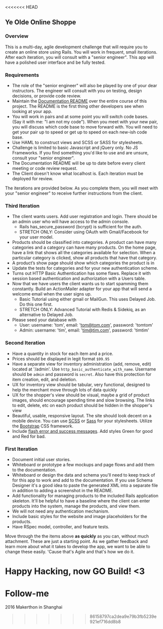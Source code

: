 <<<<<<< HEAD
## Ye Olde Online Shoppe

### Overview
This is a multi-day, agile development challenge that will require you to create an online store using Rails. You will work in frequent, small iterations.  After each iteration, you will consult with a "senior engineer".  This app will have a polished user interface and be fully tested.

### Requirements
- The role of the "senior engineer" will also be played by one of your dear instructors.  The engineer will consult with you on testing, design decisions, or provide code review.
- Maintain the [Documentation README](./doc/README.md) over the entire course of this project.  The README is the first thing other developers see when looking at your app.
- You will work in pairs and at some point you will switch code bases. (Say it with me: "I am not my code").  When you meet with your new pair, you will discuss which code base to move forward with.  You will need to get your pair up to speed or get up to speed on each new-ish code base.
- Use HAML to construct views and SCSS or SASS for stylesheets.
- Challenge is limited to basic Javascript and jQuery only.  No JS Frameworks.  If you find something you'd like to use and are unsure, consult your "senior engineer".
- The Documentation README will be up to date before every client meeting or code review request.
- The Client doesn't know what localhost is. Each iteration must be deployed for review.

The iterations are provided below. As you complete them, you will meet with your "senior engineer" to receive further instructions from the client.

### Third Iteration
- The client wants users. Add user registration and login. There should be an admin user who will have access to the admin console.
  - Rails has_secure_password (bcrypt) is sufficient for the auth.
  - STRETCH ONLY: Consider using OAuth with Gmail/Facebook for your user model.
- Products should be classified into categories. A product can have many categories and a category can have many products. On the home page, have a link that shows all the categories available for selection. When a particular category is clicked, show all products that have that category.
- A product’s show page should show which categories the product is in
- Update the tests for categories and for your new authentication scheme.
- Turns out HTTP Basic Authentication has some flaws. Replace it with session based authentication and authorization with a Users table.
- Now that we have users the client wants us to start spamming them constantly. Build an ActionMailer adapter for your app that will send a welcome email when the user signs up.
  - Basic Tutorial using either gmail or MailGun. This uses Delayed Job. Do this one first.
  - STRETCH ONLY: Advanced Tutorial with Redis & Sidekiq, as an alternative to Delayed Job.
- Please seed your database with
  - User: username: 'tom', email: 'tom@tom.com', password: 'tomtom'
  - Admin: username: 'tim', email: 'tim@tim.com', password: 'timtim'


### Second Iteration
- Have a quantity in stock for each item and a price.
- Prices should be displayed in legit format ```$99.95```
- Have a separate view for inventory administration (add, remove, edit) located at '/admin'. Use `http_basic_authenticate_with_name`. Username should be `admin` and password is `secret`. Also have this protection for item creation, edit, and deletion.
- UX for inventory view should be tabular, very functional, designed to help the merchant move through lots of data quickly
- UX for the shopper's view should be visual, maybe a grid of product images, should encourage spending time and slow browsing. The links to edit, delete, etc on each product should be hidden in the shopper's view
- Beautiful, usable, responsive layout. The site should look decent on a mobile device. You can use [SCSS](http://www.mattboldt.com/organizing-css-and-sass-rails/) or [Sass](http://sass-lang.com/guide) for your stylesheets. Utilize the [Bootstrap](https://launchschool.com/blog/integrating-rails-and-bootstrap-part-1) CSS framework.
- Include [flash error and success messages](https://www.railstutorial.org/book/sign_up#sec-the_flash). Add styles Green for good and Red for bad.

### First Iteration

- Document initial user stories.
- Whiteboard or prototype a few mockups and page flows and add them to the documentation.
- Whiteboard or design the data and schema you'll need to keep track of for this app to work and add to the documentation. If you use Schema Designer it's a good idea to paste the generated XML into a separate file in addition to adding a screenshot in the README.
- Add functionality for managing products to the included Rails application skeleton.  It'll be helpful to have a baseline where the client can enter products into the system, manage the products, and view them.
- We will not need any authentication mechanism.
- Include basic styles for the website and image placeholders for the products.
- Have RSpec model, controller, and feature tests.

Move through the the items above __as quickly__ as you can, without much attachment. These are just a starting point.  As we gather feedback and learn more about what it takes to develop the app, we want to be able to change these easily.  'Cause that's Agile and that's how we do it.

Happy Hacking, now GO Build! <3
=======
# Follow-me
2016 Makerthon in Shanghai
>>>>>>> 86158797ca2dea9e79b3fb5239e921ef716dd8b8
